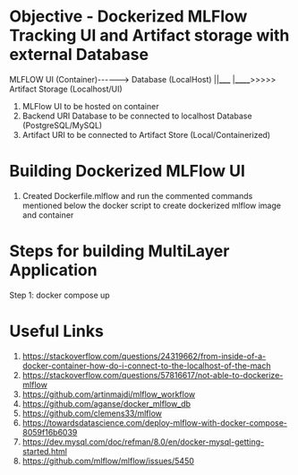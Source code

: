# Objective - Dockerized MLFlow Tracking UI and Artifact storage with external Database

MLFLOW UI (Container)------> Database (LocalHost)
||**\_\_\_**
|**\_\_\_\_**>>>>> Artifact Storage (Localhost/UI)

1. MLFlow UI to be hosted on container
2. Backend URI Database to be connected to localhost Database (PostgreSQL/MySQL)
3. Artifact URI to be connected to Artifact Store (Local/Containerized)

# Building Dockerized MLFlow UI

1. Created Dockerfile.mlflow and run the commented commands mentioned below the docker script to create dockerized mlflow image and container

# Steps for building MultiLayer Application

Step 1: docker compose up

# Useful Links

1. https://stackoverflow.com/questions/24319662/from-inside-of-a-docker-container-how-do-i-connect-to-the-localhost-of-the-mach
2. https://stackoverflow.com/questions/57816617/not-able-to-dockerize-mlflow
3. https://github.com/artinmajdi/mlflow_workflow
4. https://github.com/aganse/docker_mlflow_db
5. https://github.com/clemens33/mlflow
6. https://towardsdatascience.com/deploy-mlflow-with-docker-compose-8059f16b6039
7. https://dev.mysql.com/doc/refman/8.0/en/docker-mysql-getting-started.html
8. https://github.com/mlflow/mlflow/issues/5450

